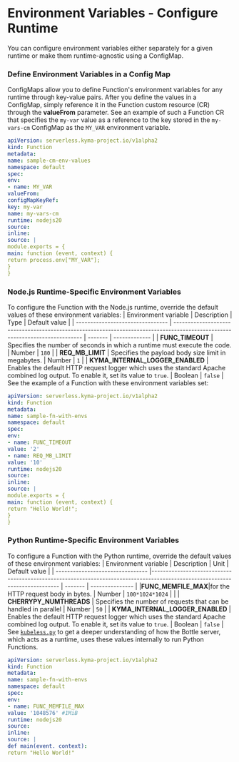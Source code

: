 # Environment Variables - Configure Runtime
You can configure environment variables either separately for a given runtime or make them runtime-agnostic using a ConfigMap.
### Define Environment Variables in a Config Map
ConfigMaps allow you to define Function's environment variables for any runtime through key-value pairs. After you define the values in a ConfigMap, simply reference it in the Function custom resource (CR) through the **valueFrom** parameter. See an example of such a Function CR that specifies the `my-var` value as a reference to the key stored in the `my-vars-cm` ConfigMap as the `MY_VAR` environment variable.
```yaml
apiVersion: serverless.kyma-project.io/v1alpha2
kind: Function
metadata:
name: sample-cm-env-values
namespace: default
spec:
env:
- name: MY_VAR
valueFrom:
configMapKeyRef:
key: my-var
name: my-vars-cm
runtime: nodejs20
source:
inline:
source: |
module.exports = {
main: function (event, context) {
return process.env["MY_VAR"];
}
}
```
### Node.js Runtime-Specific Environment Variables
To configure the Function with the Node.js runtime, override the default values of these environment variables:
| Environment variable             | Description                                                                                                                  | Type    | Default value |
| -------------------------------- | ---------------------------------------------------------------------------------------------------------------------------- | ------- | ------------- |
| **FUNC_TIMEOUT**                 | Specifies the number of seconds in which a runtime must execute the code.                                                    | Number  | `180`         |
| **REQ_MB_LIMIT**                 | Specifies the payload body size limit in megabytes.                                                                          | Number  | `1`           |
| **KYMA_INTERNAL_LOGGER_ENABLED** | Enables the default HTTP request logger which uses the standard Apache combined log output. To enable it, set its value to `true`.  | Boolean | `false`       |
See the example of a Function with these environment variables set:
```yaml
apiVersion: serverless.kyma-project.io/v1alpha2
kind: Function
metadata:
name: sample-fn-with-envs
namespace: default
spec:
env:
- name: FUNC_TIMEOUT
value: '2'
- name: REQ_MB_LIMIT
value: '10'
runtime: nodejs20
source:
inline:
source: |
module.exports = {
main: function (event, context) {
return "Hello World!";
}
}
```
### Python Runtime-Specific Environment Variables
To configure a Function with the Python runtime, override the default values of these environment variables:
| Environment variable             |            Description                                                                                                     | Unit    | Default value   |
| -------------------------------- |---------------------------------------------------------------------------------------------------------------------------- | ------- | --------------- |
|**FUNC_MEMFILE_MAX**|for the HTTP request body in bytes.                                                            | Number  | `100*1024*1024` | <!-- https://bottlepy.org/docs/dev/api.html#bottle.BaseRequest.MEMFILE_MAX --> |
| **CHERRYPY_NUMTHREADS**          | Specifies the number of requests that can be handled in parallel                                                                           | Number  | `50`              |
| **KYMA_INTERNAL_LOGGER_ENABLED** | Enables the default HTTP request logger which uses the standard Apache combined log output. To enable it, set its value to `true`. | Boolean | `false`         |
See [`kubeless.py`](https://github.com/kubeless/runtimes/blob/master/stable/python/_kubeless.py) to get a deeper understanding of how the Bottle server, which acts as a runtime, uses these values internally to run Python Functions.
```yaml
apiVersion: serverless.kyma-project.io/v1alpha2
kind: Function
metadata:
name: sample-fn-with-envs
namespace: default
spec:
env:
- name: FUNC_MEMFILE_MAX
value: '1048576' #1MiB
runtime: nodejs20
source:
inline:
source: |
def main(event. context):
return "Hello World!"
```